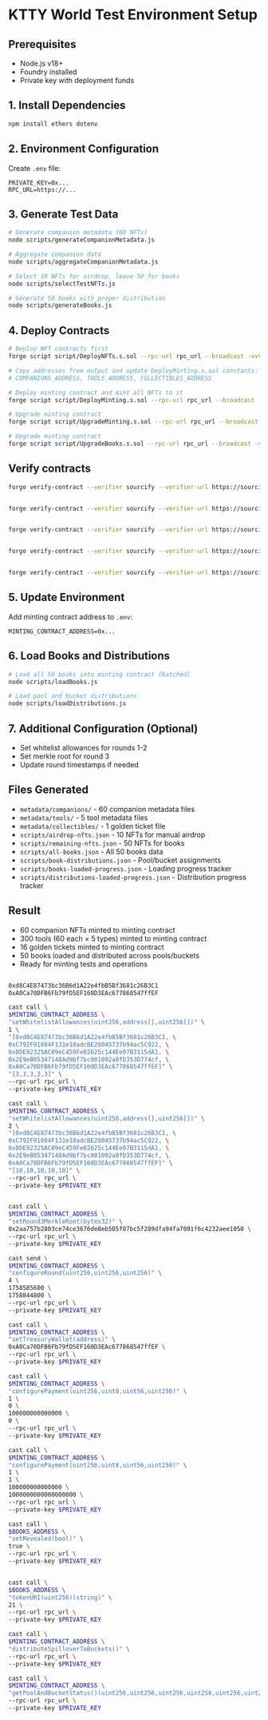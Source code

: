 # KTTY World Test Environment Setup

## Prerequisites

- Node.js v18+
- Foundry installed
- Private key with deployment funds

## 1. Install Dependencies

```bash
npm install ethers dotenv
```

## 2. Environment Configuration

Create `.env` file:

```env
PRIVATE_KEY=0x...
RPC_URL=https://...
```

## 3. Generate Test Data

```bash
# Generate companion metadata (60 NFTs)
node scripts/generateCompanionMetadata.js

# Aggregate companion data
node scripts/aggregateCompanionMetadata.js

# Select 10 NFTs for airdrop, leave 50 for books
node scripts/selectTestNFTs.js

# Generate 50 books with proper distribution
node scripts/generateBooks.js
```

## 4. Deploy Contracts

```bash
# Deploy NFT contracts first
forge script script/DeployNFTs.s.sol --rpc-url rpc_url --broadcast -vvv

# Copy addresses from output and update DeployMinting.s.sol constants:
# COMPANIONS_ADDRESS, TOOLS_ADDRESS, COLLECTIBLES_ADDRESS

# Deploy minting contract and mint all NFTs to it
forge script script/DeployMinting.s.sol --rpc-url rpc_url --broadcast -vvv

# Upgrade minting contract
forge script script/UpgradeMinting.s.sol --rpc-url rpc_url --broadcast -vvv

# Upgrade minting contract
forge script script/UpgradeBooks.s.sol --rpc-url rpc_url --broadcast -vvv
```

## Verify contracts

```bash
forge verify-contract --verifier sourcify --verifier-url https://sourcify.roninchain.com/server/ --chain-id 2020 "0x096A4ea0F0fca1B89e1cA79e9462470924fE89B9" dependencies/@openzeppelin-contracts-5.4.0/proxy/ERC1967/ERC1967Proxy.sol:ERC1967Proxy


forge verify-contract --verifier sourcify --verifier-url https://sourcify.roninchain.com/server/ --chain-id 2020 "0x905fc59bb45cebacC80B79dD4B01921233E39272" src/KttyWorldCompanions.sol:DummyCompanions


forge verify-contract --verifier sourcify --verifier-url https://sourcify.roninchain.com/server/ --chain-id 2020 "0x26b5ebc57D0eF13dadd41A52Ba32B28Ee06D7Fae" src/KttyWorldBooks.sol:DummyBooks


forge verify-contract --verifier sourcify --verifier-url https://sourcify.roninchain.com/server/ --chain-id 2020 "0xD5BA8E6bEB096954804B61220F91dC73714c33E0" src/KttyWorldTools.sol:DummyTools


forge verify-contract --verifier sourcify --verifier-url https://sourcify.roninchain.com/server/ --chain-id 2020 "0xc2612b4eCDa1BfA7A5860Fdb36f7211983443dBa" src/KttyWorldCollectibles.sol:DummyCollectibles


```

## 5. Update Environment

Add minting contract address to `.env`:

```env
MINTING_CONTRACT_ADDRESS=0x...
```

## 6. Load Books and Distributions

```bash
# Load all 50 books into minting contract (batched)
node scripts/loadBooks.js

# Load pool and bucket distributions
node scripts/loadDistributions.js
```

## 7. Additional Configuration (Optional)

- Set whitelist allowances for rounds 1-2
- Set merkle root for round 3
- Update round timestamps if needed

## Files Generated

- `metadata/companions/` - 60 companion metadata files
- `metadata/tools/` - 5 tool metadata files
- `metadata/collectibles/` - 1 golden ticket file
- `scripts/airdrop-nfts.json` - 10 NFTs for manual airdrop
- `scripts/remaining-nfts.json` - 50 NFTs for books
- `scripts/all-books.json` - All 50 books data
- `scripts/book-distributions.json` - Pool/bucket assignments
- `scripts/books-loaded-progress.json` - Loading progress tracker
- `scripts/distributions-loaded-progress.json` - Distribution progress tracker

## Result

- 60 companion NFTs minted to minting contract
- 300 tools (60 each × 5 types) minted to minting contract
- 16 golden tickets minted to minting contract
- 50 books loaded and distributed across pools/buckets
- Ready for minting tests and operations

```bash

0xd8C4E87473bc36B6d1A22e4fbB5Bf3681c26B3C1
0xA0Ca70DFB6Fb79fD5EF160D3EAc677868547ffEF

cast call \
$MINTING_CONTRACT_ADDRESS \
"setWhitelistAllowances(uint256,address[],uint256[])" \
1 \
"[0xd8C4E87473bc36B6d1A22e4fbB5Bf3681c26B3C1, \
0xC792F91084F131e18adcBE28045737b94ac5C922, \
0x0DE92325AC09eC459Fe02625c144Ee07B3115dA1, \
0x2E9eB05347148Ad9bf7bc001092a8fD353D774cf, \
0xA0Ca70DFB6Fb79fD5EF160D3EAc677868547ffEF]" \
"[3,3,3,3,3]" \
--rpc-url rpc_url \
--private-key $PRIVATE_KEY

cast call \
$MINTING_CONTRACT_ADDRESS \
"setWhitelistAllowances(uint256,address[],uint256[])" \
2 \
"[0xd8C4E87473bc36B6d1A22e4fbB5Bf3681c26B3C1, \
0xC792F91084F131e18adcBE28045737b94ac5C922, \
0x0DE92325AC09eC459Fe02625c144Ee07B3115dA1, \
0x2E9eB05347148Ad9bf7bc001092a8fD353D774cf, \
0xA0Ca70DFB6Fb79fD5EF160D3EAc677868547ffEF]" \
"[10,10,10,10,10]" \
--rpc-url rpc_url \
--private-key $PRIVATE_KEY


cast call \
$MINTING_CONTRACT_ADDRESS \
"setRound3MerkleRoot(bytes32)" \
0x2aa757b2803ce74ce3676de8eb505f07bc5f289dfa94fa7001f6c4232aee1050 \
--rpc-url rpc_url \
--private-key $PRIVATE_KEY

cast send \
$MINTING_CONTRACT_ADDRESS \
"configureRound(uint256,uint256,uint256)" \
4 \
1758585600 \
1758844800 \
--rpc-url rpc_url \
--private-key $PRIVATE_KEY

cast call \
$MINTING_CONTRACT_ADDRESS \
"setTreasuryWallet(address)" \
0xA0Ca70DFB6Fb79fD5EF160D3EAc677868547ffEF \
--rpc-url rpc_url \
--private-key $PRIVATE_KEY

cast call \
$MINTING_CONTRACT_ADDRESS \
"configurePayment(uint256,uint8,uint56,uint256)" \
1 \
0 \
100000000000000 \
0 \
--rpc-url rpc_url \
--private-key $PRIVATE_KEY

cast call \
$MINTING_CONTRACT_ADDRESS \
"configurePayment(uint256,uint8,uint56,uint256)" \
1 \
1 \
100000000000000 \
1000000000000000000 \
--rpc-url rpc_url \
--private-key $PRIVATE_KEY

cast call \
$BOOKS_ADDRESS \
"setRevealed(bool)" \
true \
--rpc-url rpc_url \
--private-key $PRIVATE_KEY


cast call \
$BOOKS_ADDRESS \
"tokenURI(uint256)(string)" \
21 \
--rpc-url rpc_url \
--private-key $PRIVATE_KEY

cast call \
$MINTING_CONTRACT_ADDRESS \
"distributeSpilloverToBuckets()" \
--rpc-url rpc_url \
--private-key $PRIVATE_KEY

cast call \
$MINTING_CONTRACT_ADDRESS \
"getPoolAndBucketStatus()(uint256,uint256,uint256,uint256,uint256,uint256[2][8])" \
--rpc-url rpc_url \
--private-key $PRIVATE_KEY

```